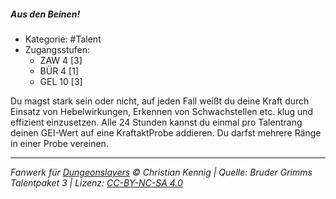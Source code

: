 <!---
Dies ist ein Fanwerk für DUNGEONSLAYERS © von Christian Kennig

Quellen:      [Bruder Grimms Talentpaket 3](https://www.f-space.de/ds4/downloads.html)
              [Talentbeschreibungen](https://www.f-space.de/ds4/tools-talentcards.html)
License:      [CC-BY-NC-SA 4.0](https://creativecommons.org/licenses/by-nc-sa/4.0/deed.de)
Richtlinien:  [Fanwerkrichtlinien](https://www.dungeonslayers.net/fanwerk-richtlinien/)
Autor:        Zauberlehrling
-->

##### Aus den Beinen!

- Kategorie: #Talent
- Zugangsstufen:
  - ZAW 4 [3]
  - BÜR 4 [1]
  - GEL 10 [3]

Du magst stark sein oder nicht, auf jeden Fall weißt du deine Kraft durch Einsatz von Hebelwirkungen, Erkennen von Schwachstellen etc. klug und effizient einzusetzen. Alle 24 Stunden kannst du einmal pro Talentrang deinen GEI-Wert auf eine KraftaktProbe addieren. Du darfst mehrere Ränge in einer Probe vereinen.

---

_Fanwerk für [Dungeonslayers](https://www.dungeonslayers.net/) © Christian Kennig | Quelle: Bruder Grimms Talentpaket 3 | Lizenz: [CC-BY-NC-SA 4.0](https://creativecommons.org/licenses/by-nc-sa/4.0/deed.de)_
